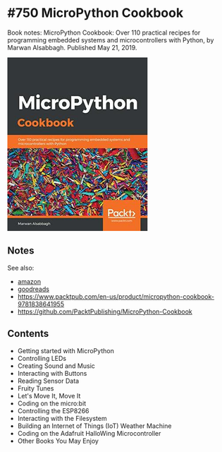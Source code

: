 # #750 MicroPython Cookbook

Book notes: MicroPython Cookbook: Over 110 practical recipes for programming embedded systems and microcontrollers with Python, by Marwan Alsabbagh. Published May 21, 2019.

[![Build](./assets/micropython-cookbook_build.jpg?raw=true)](https://amzn.to/4hpVVjr)

## Notes

See also:

* [amazon](https://amzn.to/4hpVVjr)
* [goodreads](https://www.goodreads.com/book/show/51448976-micropython-cookbook)
* <https://www.packtpub.com/en-us/product/micropython-cookbook-9781838641955>
* <https://github.com/PacktPublishing/MicroPython-Cookbook>

## Contents

* Getting started with MicroPython
* Controlling LEDs
* Creating Sound and Music
* Interacting with Buttons
* Reading Sensor Data
* Fruity Tunes
* Let's Move It, Move It
* Coding on the micro:bit
* Controlling the ESP8266
* Interacting with the Filesystem
* Building an Internet of Things (IoT) Weather Machine
* Coding on the Adafruit HalloWing Microcontroller
* Other Books You May Enjoy
